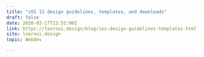 ```yaml
---
title: "iOS 13 design guidelines, templates, and downloads"
draft: false
date: 2020-02-17T22:52:00Z
link: https://learnui.design/blog/ios-design-guidelines-templates.html?utm_medium=RSS&utm_source=hune
site: learnui.design
topic: Webdev  

---
```


